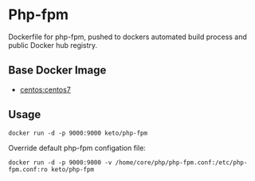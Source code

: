 # Php-fpm

Dockerfile for php-fpm, pushed to dockers automated build process and public Docker hub registry.


## Base Docker Image

* [centos:centos7](https://registry.hub.docker.com/_/centos/)


## Usage

	docker run -d -p 9000:9000 keto/php-fpm


Override default php-fpm configation file:

	docker run -d -p 9000:9000 -v /home/core/php/php-fpm.conf:/etc/php-fpm.conf:ro keto/php-fpm

